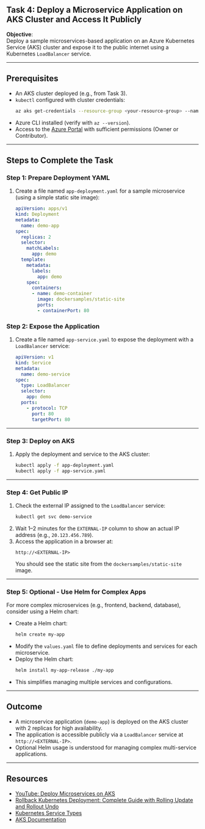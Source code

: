 ## Task 4: Deploy a Microservice Application on AKS Cluster and Access It Publicly

**Objective**:  
Deploy a sample microservices-based application on an Azure Kubernetes Service (AKS) cluster and expose it to the public internet using a Kubernetes `LoadBalancer` service.

---

## Prerequisites
- An AKS cluster deployed (e.g., from Task 3).
- `kubectl` configured with cluster credentials:
  ```bash
  az aks get-credentials --resource-group <your-resource-group> --name <aks-cluster-name>
  ```
- Azure CLI installed (verify with `az --version`).
- Access to the [Azure Portal](https://portal.azure.com) with sufficient permissions (Owner or Contributor).

---

## Steps to Complete the Task

### Step 1: Prepare Deployment YAML
1. Create a file named `app-deployment.yaml` for a sample microservice (using a simple static site image):
   ```yaml
   apiVersion: apps/v1
   kind: Deployment
   metadata:
     name: demo-app
   spec:
     replicas: 2
     selector:
       matchLabels:
         app: demo
     template:
       metadata:
         labels:
           app: demo
       spec:
         containers:
         - name: demo-container
           image: dockersamples/static-site
           ports:
           - containerPort: 80
   ```

### Step 2: Expose the Application
1. Create a file named `app-service.yaml` to expose the deployment with a `LoadBalancer` service:
   ```yaml
   apiVersion: v1
   kind: Service
   metadata:
     name: demo-service
   spec:
     type: LoadBalancer
     selector:
       app: demo
     ports:
       - protocol: TCP
         port: 80
         targetPort: 80
   ```

---

### Step 3: Deploy on AKS
1. Apply the deployment and service to the AKS cluster:
   ```bash
   kubectl apply -f app-deployment.yaml
   kubectl apply -f app-service.yaml
   ```

---

### Step 4: Get Public IP
1. Check the external IP assigned to the `LoadBalancer` service:
   ```bash
   kubectl get svc demo-service
   ```
2. Wait 1–2 minutes for the `EXTERNAL-IP` column to show an actual IP address (e.g., `20.123.456.789`).
3. Access the application in a browser at:
   ```
   http://<EXTERNAL-IP>
   ```
   You should see the static site from the `dockersamples/static-site` image.

---

### Step 5: Optional - Use Helm for Complex Apps
For more complex microservices (e.g., frontend, backend, database), consider using a Helm chart:
- Create a Helm chart:
  ```bash
  helm create my-app
  ```
- Modify the `values.yaml` file to define deployments and services for each microservice.
- Deploy the Helm chart:
  ```bash
  helm install my-app-release ./my-app
  ```
- This simplifies managing multiple services and configurations.

---

## Outcome
- A microservice application (`demo-app`) is deployed on the AKS cluster with 2 replicas for high availability.
- The application is accessible publicly via a `LoadBalancer` service at `http://<EXTERNAL-IP>`.
- Optional Helm usage is understood for managing complex multi-service applications.

---

## Resources
- [YouTube: Deploy Microservices on AKS](https://www.youtube.com/results?search_query=deploy+microservices+on+aks)
- [Rollback Kubernetes Deployment: Complete Guide with Rolling Update and Rollout Undo
](https://www.youtube.com/watch?v=JDoRXJNr4es)
- [Kubernetes Service Types](https://kubernetes.io/docs/concepts/services-networking/service/)
- [AKS Documentation](https://learn.microsoft.com/azure/aks/)
